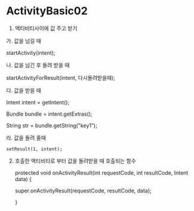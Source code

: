 # ActivityBasic02

1. 액티비티사이에 값 주고 받기

  가. 값을 넘길 때
  
  startActivity(intent);

  나. 값을 넘긴 후 돌려 받을 때

  startActivityForResult(intent, 다시돌려받을때);
	
  다. 값을 받을 때
  
  Intent intent = getIntent();
  
  Bundle bundle = intent.getExtras();
  
  String str = bundle.getString("key1");
	
  라. 값을 돌려 줄때
  
    setResult(1, intent);

2. 호출한 액티비티로 부터 값을 돌려받을 때 호출되는 함수

    protected void onActivityResult(int requestCode, int resultCode, Intent data) {

	super.onActivityResult(requestCode, resultCode, data);
        
    }
    
